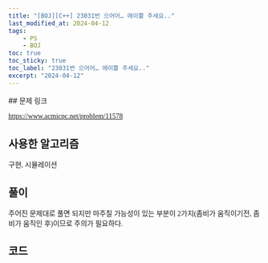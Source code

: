 ```yaml
---
title: "[BOJ][C++] 23031번 으어어… 에이쁠 주세요.."
last_modified_at: 2024-04-12
tags:
    - PS
    - BOJ
toc: true
toc_sticky: true
toc_label: "23031번 으어어… 에이쁠 주세요.."
excerpt: "2024-04-12"
---
```


<style>
  .font-style {
    font-family: "TheJamsil5Bold";
    font-style: normal;
    font-size: 1em;
    font-weight: 100;
  }
</style>
<p style="font-size:1.2em"> </p>
## 문제 링크

[<span class="font-style">https://www.acmicpc.net/problem/11578</span>](https://www.acmicpc.net/problem/11578)

## 사용한 알고리즘

<p class="font-style"> 구현, 시뮬레이션 </p>

## 풀이

<p class="font-style"> 주어진 문제대로 풀면 되지만 마주칠 가능성이 있는 부분이 2가지(좀비가 움직이기전, 좀비가 움직인 후)이므로 주의가 필요하다. </p>

## 코드

<div class="my-gist">
  <script src="https://gist.github.com/nanowater/ecece6ed364132b231c172a97f6fe192.js"></script>
</div>

<style>
  /* https://github.com/lonekorean/gist-syntax-themes */
  @import url('https://cdn.rawgit.com/lonekorean/gist-syntax-themes/d49b91b3/stylesheets/idle-fingers.css');

  @import url('https://fonts.googleapis.com/css?family=Fira+Code');
  .my-gist body {
    font: 16px 'Fira Code', monospace;
  }
  .my-gist body .gist .gist-file {
    border-color: #555 #555 #444
  }
  .my-gist body .gist .gist-data {
    border-color: #555
  }
  .my-gist body .gist .gist-meta {
    color: #ffffff;
    background: #373737; 
  }
  .my-gist body .gist .gist-meta a {
    color: #ffffff
  }
  .my-gist body .gist .gist-data .pl-s .pl-s1 {
    color: #a5c261
  }
</style>
